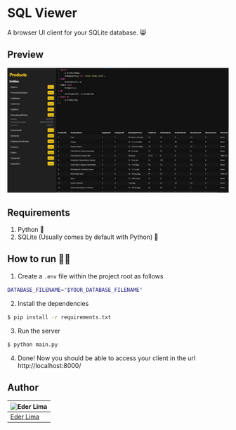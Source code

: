 # SQL Viewer

A browser UI client for your SQLite database. 😸

## Preview

![Client running within the browser](sql_viewer/public/thumbnail.jpeg)

## Requirements

1. Python 🐍
2. SQLite (Usually comes by default with Python) 🎲

## How to run 👨‍💻

1. Create a `.env` file within the project root as follows

```sh
DATABASE_FILENAME="$YOUR_DATABASE_FILENAME"
```

2. Install the dependencies

```sh
$ pip install -r requirements.txt
```

3. Run the server

```sh
$ python main.py
```

4. Done! Now you should be able to access your client in the url http://localhost:8000/

## Author

| ![Eder Lima](https://github.com/Nxrth-x.png?size=100) |
| ----------------------------------------------------- |
| [Eder Lima](https://github.com/Nxrth-x)               |
